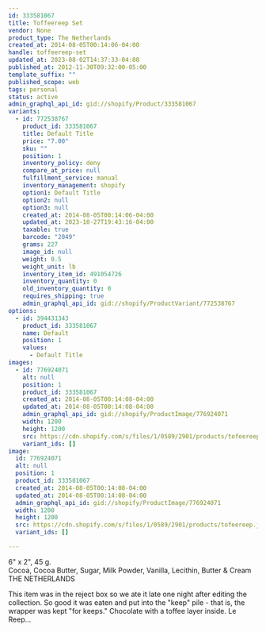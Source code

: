 ```yaml
---
id: 333581067
title: Toffeereep Set
vendor: None
product_type: The Netherlands
created_at: 2014-08-05T00:14:06-04:00
handle: toffeereep-set
updated_at: 2023-08-02T14:37:33-04:00
published_at: 2012-11-30T09:32:00-05:00
template_suffix: ""
published_scope: web
tags: personal
status: active
admin_graphql_api_id: gid://shopify/Product/333581067
variants:
  - id: 772538767
    product_id: 333581067
    title: Default Title
    price: "7.00"
    sku: ""
    position: 1
    inventory_policy: deny
    compare_at_price: null
    fulfillment_service: manual
    inventory_management: shopify
    option1: Default Title
    option2: null
    option3: null
    created_at: 2014-08-05T00:14:06-04:00
    updated_at: 2023-10-27T19:43:16-04:00
    taxable: true
    barcode: "2049"
    grams: 227
    image_id: null
    weight: 0.5
    weight_unit: lb
    inventory_item_id: 491054726
    inventory_quantity: 0
    old_inventory_quantity: 0
    requires_shipping: true
    admin_graphql_api_id: gid://shopify/ProductVariant/772538767
options:
  - id: 394431343
    product_id: 333581067
    name: Default
    position: 1
    values:
      - Default Title
images:
  - id: 776924071
    alt: null
    position: 1
    product_id: 333581067
    created_at: 2014-08-05T00:14:08-04:00
    updated_at: 2014-08-05T00:14:08-04:00
    admin_graphql_api_id: gid://shopify/ProductImage/776924071
    width: 1200
    height: 1200
    src: https://cdn.shopify.com/s/files/1/0589/2901/products/tofeereep.jpeg?v=1407212048
    variant_ids: []
image:
  id: 776924071
  alt: null
  position: 1
  product_id: 333581067
  created_at: 2014-08-05T00:14:08-04:00
  updated_at: 2014-08-05T00:14:08-04:00
  admin_graphql_api_id: gid://shopify/ProductImage/776924071
  width: 1200
  height: 1200
  src: https://cdn.shopify.com/s/files/1/0589/2901/products/tofeereep.jpeg?v=1407212048
  variant_ids: []

---
```


6" x 2", 45 g.  
Cocoa, Cocoa Butter, Sugar, Milk Powder, Vanilla, Lecithin, Butter & Cream  
THE NETHERLANDS

This item was in the reject box so we ate it late one night after editing the collection. So good it was eaten and put into the "keep" pile - that is, the wrapper was kept "for keeps." Chocolate with a toffee layer inside. Le Reep...
